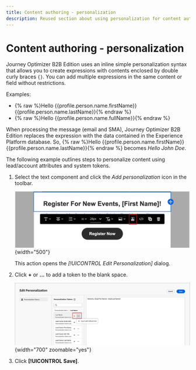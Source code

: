```yaml
---
title: Content authoring - personalization
description: Reused section about using personalization for content authoring
---
```

# Content authoring - personalization

Journey Optimizer B2B Edition uses an inline simple personalization syntax that allows you to create expressions with contents enclosed by double curly braces `{}`. You can add multiple expressions in the same content or field without restrictions.

Examples:

* {% raw %}Hello {{profile.person.name.firstName}} {{profile.person.name.lastName}}{% endraw %}
* {% raw %}Hello {{profile.person.name.fullName}}{% endraw %}

When processing the message (email and SMA), Journey Optimizer B2B Edition replaces the expression with the data contained in the Experience Platform database. So, {% raw %}Hello {{profile.person.name.firstName}} {{profile.person.name.lastName}}{% endraw %} becomes _Hello John Doe_.

The following example outlines steps to personalize content using lead/account attributes and system tokens.

1. Select the text component and click the _Add personalization_ icon in the toolbar.

   ![Click the Personalize icon](../assets/content-design-shared/visual-designer-personalize-icon.png){width="500"}

   This action opens the _[!UICONTROL Edit Personalization]_ dialog.

1. Click **+** or **...** to add a token to the blank space.

   ![Construct personalized text using tokens](../assets/content-design-shared/visual-designer-personalize-dialog.png){width="700" zoomable="yes"}

1. Click **[!UICONTROL Save]**.
